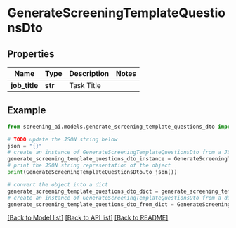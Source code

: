 # GenerateScreeningTemplateQuestionsDto


## Properties

Name | Type | Description | Notes
------------ | ------------- | ------------- | -------------
**job_title** | **str** | Task Title | 

## Example

```python
from screening_ai.models.generate_screening_template_questions_dto import GenerateScreeningTemplateQuestionsDto

# TODO update the JSON string below
json = "{}"
# create an instance of GenerateScreeningTemplateQuestionsDto from a JSON string
generate_screening_template_questions_dto_instance = GenerateScreeningTemplateQuestionsDto.from_json(json)
# print the JSON string representation of the object
print(GenerateScreeningTemplateQuestionsDto.to_json())

# convert the object into a dict
generate_screening_template_questions_dto_dict = generate_screening_template_questions_dto_instance.to_dict()
# create an instance of GenerateScreeningTemplateQuestionsDto from a dict
generate_screening_template_questions_dto_from_dict = GenerateScreeningTemplateQuestionsDto.from_dict(generate_screening_template_questions_dto_dict)
```
[[Back to Model list]](../README.md#documentation-for-models) [[Back to API list]](../README.md#documentation-for-api-endpoints) [[Back to README]](../README.md)


